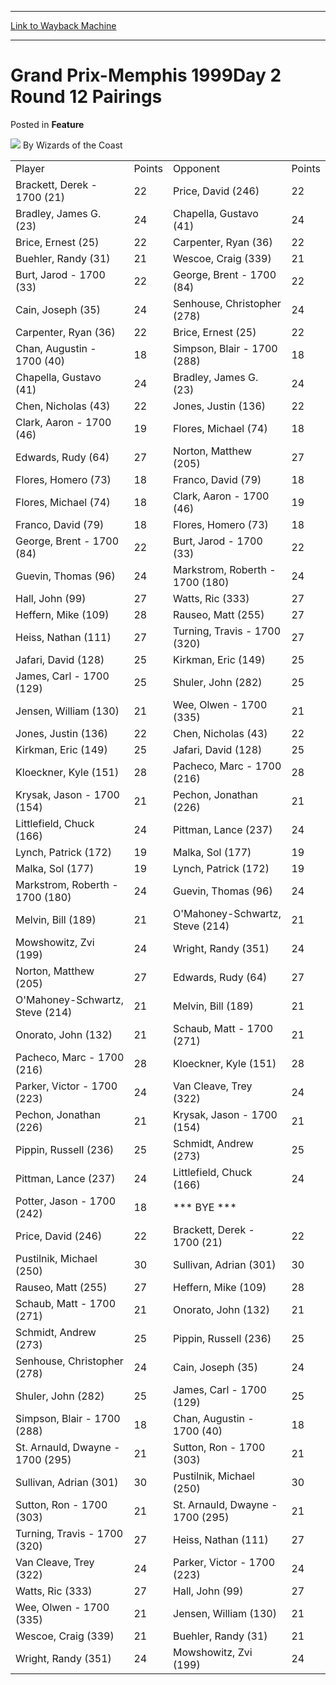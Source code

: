 
---
[Link to Wayback Machine](https://web.archive.org/web/20220519133742/https://magic.wizards.com/en/articles/archive/feature/grand-prix-memphis-1999day-2-round-12-pairings-2000-01-01)

[_metadata_:wayback_url]:- "https://magic.wizards.com/en/articles/archive/feature/grand-prix-memphis-1999day-2-round-12-pairings-2000-01-01"
[_metadata_:wayback_raw_url]:- "https://web.archive.org/web/20220519133742id_/https://magic.wizards.com/en/articles/archive/feature/grand-prix-memphis-1999day-2-round-12-pairings-2000-01-01"
[_metadata_:wayback_capture_timestamp]:- "2022-05-19 13:37:42+00:00"
[_metadata_:publish_date]:- "2000-01-01"
[_metadata_:description]:- "Player Points Opponent Points Brackett, Derek - 1700 (21) 22 Price, David (246) 22 Bradley, James G. (23) 24 Chapella, Gustavo (41) 24 Brice, Ernest (25) 22 Carpenter, Ryan (36) 22 Buehler, Randy (31) 21 Wescoe, Craig (339) 21 Burt, Jarod - 1700 (33) 22 George, Brent - 1700 (84) 22 Cain, Joseph (35) 24 Senhouse, Christopher (278) 24 Carpenter, Ryan (36) 22 Brice, Ernest (25)"
[_metadata_:generator]:- "Drupal 7 (http://drupal.org)"
---


Grand Prix-Memphis 1999Day 2 Round 12 Pairings
==============================================



 Posted in **Feature**







![](https://media.magic.wizards.com/styles/auth_small/public/images/person/wizards_author.jpg)
By Wizards of the Coast














|  |  |  |  |
| --- | --- | --- | --- |
| Player | Points | Opponent | Points |
| Brackett, Derek - 1700 (21) | 22 | Price, David (246) | 22 |
| Bradley, James G. (23) | 24 | Chapella, Gustavo (41) | 24 |
| Brice, Ernest (25) | 22 | Carpenter, Ryan (36) | 22 |
| Buehler, Randy (31) | 21 | Wescoe, Craig (339) | 21 |
| Burt, Jarod - 1700 (33) | 22 | George, Brent - 1700 (84) | 22 |
| Cain, Joseph (35) | 24 | Senhouse, Christopher (278) | 24 |
| Carpenter, Ryan (36) | 22 | Brice, Ernest (25) | 22 |
| Chan, Augustin - 1700 (40) | 18 | Simpson, Blair - 1700 (288) | 18 |
| Chapella, Gustavo (41) | 24 | Bradley, James G. (23) | 24 |
| Chen, Nicholas (43) | 22 | Jones, Justin (136) | 22 |
| Clark, Aaron - 1700 (46) | 19 | Flores, Michael (74) | 18 |
| Edwards, Rudy (64) | 27 | Norton, Matthew (205) | 27 |
| Flores, Homero (73) | 18 | Franco, David (79) | 18 |
| Flores, Michael (74) | 18 | Clark, Aaron - 1700 (46) | 19 |
| Franco, David (79) | 18 | Flores, Homero (73) | 18 |
| George, Brent - 1700 (84) | 22 | Burt, Jarod - 1700 (33) | 22 |
| Guevin, Thomas (96) | 24 | Markstrom, Roberth - 1700 (180) | 24 |
| Hall, John (99) | 27 | Watts, Ric (333) | 27 |
| Heffern, Mike (109) | 28 | Rauseo, Matt (255) | 27 |
| Heiss, Nathan (111) | 27 | Turning, Travis - 1700 (320) | 27 |
| Jafari, David (128) | 25 | Kirkman, Eric (149) | 25 |
| James, Carl - 1700 (129) | 25 | Shuler, John (282) | 25 |
| Jensen, William (130) | 21 | Wee, Olwen - 1700 (335) | 21 |
| Jones, Justin (136) | 22 | Chen, Nicholas (43) | 22 |
| Kirkman, Eric (149) | 25 | Jafari, David (128) | 25 |
| Kloeckner, Kyle (151) | 28 | Pacheco, Marc - 1700 (216) | 28 |
| Krysak, Jason - 1700 (154) | 21 | Pechon, Jonathan (226) | 21 |
| Littlefield, Chuck (166) | 24 | Pittman, Lance (237) | 24 |
| Lynch, Patrick (172) | 19 | Malka, Sol (177) | 19 |
| Malka, Sol (177) | 19 | Lynch, Patrick (172) | 19 |
| Markstrom, Roberth - 1700 (180) | 24 | Guevin, Thomas (96) | 24 |
| Melvin, Bill (189) | 21 | O'Mahoney-Schwartz, Steve (214) | 21 |
| Mowshowitz, Zvi (199) | 24 | Wright, Randy (351) | 24 |
| Norton, Matthew (205) | 27 | Edwards, Rudy (64) | 27 |
| O'Mahoney-Schwartz, Steve (214) | 21 | Melvin, Bill (189) | 21 |
| Onorato, John (132) | 21 | Schaub, Matt - 1700 (271) | 21 |
| Pacheco, Marc - 1700 (216) | 28 | Kloeckner, Kyle (151) | 28 |
| Parker, Victor - 1700 (223) | 24 | Van Cleave, Trey (322) | 24 |
| Pechon, Jonathan (226) | 21 | Krysak, Jason - 1700 (154) | 21 |
| Pippin, Russell (236) | 25 | Schmidt, Andrew (273) | 25 |
| Pittman, Lance (237) | 24 | Littlefield, Chuck (166) | 24 |
| Potter, Jason - 1700 (242) | 18 | \*\*\* BYE \*\*\* |  |
| Price, David (246) | 22 | Brackett, Derek - 1700 (21) | 22 |
| Pustilnik, Michael (250) | 30 | Sullivan, Adrian (301) | 30 |
| Rauseo, Matt (255) | 27 | Heffern, Mike (109) | 28 |
| Schaub, Matt - 1700 (271) | 21 | Onorato, John (132) | 21 |
| Schmidt, Andrew (273) | 25 | Pippin, Russell (236) | 25 |
| Senhouse, Christopher (278) | 24 | Cain, Joseph (35) | 24 |
| Shuler, John (282) | 25 | James, Carl - 1700 (129) | 25 |
| Simpson, Blair - 1700 (288) | 18 | Chan, Augustin - 1700 (40) | 18 |
| St. Arnauld, Dwayne - 1700 (295) | 21 | Sutton, Ron - 1700 (303) | 21 |
| Sullivan, Adrian (301) | 30 | Pustilnik, Michael (250) | 30 |
| Sutton, Ron - 1700 (303) | 21 | St. Arnauld, Dwayne - 1700 (295) | 21 |
| Turning, Travis - 1700 (320) | 27 | Heiss, Nathan (111) | 27 |
| Van Cleave, Trey (322) | 24 | Parker, Victor - 1700 (223) | 24 |
| Watts, Ric (333) | 27 | Hall, John (99) | 27 |
| Wee, Olwen - 1700 (335) | 21 | Jensen, William (130) | 21 |
| Wescoe, Craig (339) | 21 | Buehler, Randy (31) | 21 |
| Wright, Randy (351) | 24 | Mowshowitz, Zvi (199) | 24 |







